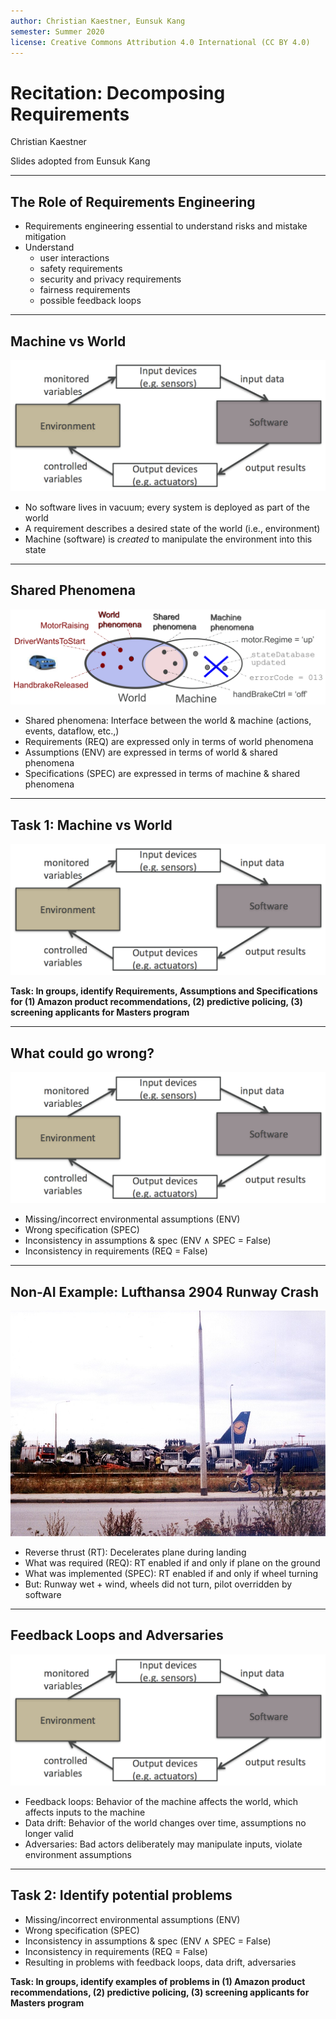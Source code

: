 ```yaml
---
author: Christian Kaestner, Eunsuk Kang
semester: Summer 2020
license: Creative Commons Attribution 4.0 International (CC BY 4.0)
---  
```


# Recitation: Decomposing Requirements

Christian Kaestner

Slides adopted from Eunsuk Kang


----
## The Role of Requirements Engineering

* Requirements engineering essential to understand risks and mistake mitigation
* Understand 
    * user interactions
    * safety requirements
    * security and privacy requirements
    * fairness requirements
    * possible feedback loops

----
## Machine vs World

![machine-world](machine-world.png)

* No software lives in vacuum; every system is deployed as part of the world
* A requirement describes a desired state of the world (i.e., environment)
* Machine (software) is _created_ to manipulate the environment into
  this state 

----
## Shared Phenomena

![phenomena](phenomena.jpg)

* Shared phenomena: Interface between the world & machine (actions,
  events, dataflow, etc.,)
* Requirements (REQ) are expressed only in terms of world phenomena 
* Assumptions (ENV) are expressed in terms of world & shared phenomena
* Specifications (SPEC) are expressed in terms of machine & shared phenomena


----
## Task 1: Machine vs World

![machine-world](machine-world.png)

**Task: In groups, identify Requirements, Assumptions and Specifications for (1) Amazon product recommendations, (2) predictive policing, (3) screening applicants for Masters program**


----
## What could go wrong?

![machine-world](machine-world.png)

* Missing/incorrect environmental assumptions (ENV)
* Wrong specification (SPEC)
* Inconsistency in assumptions & spec (ENV ∧ SPEC = False)
* Inconsistency in requirements (REQ = False)


----
## Non-AI Example: Lufthansa 2904 Runway Crash

![Plane Crash](lufthansacrash.jpg)
<!-- .element: class="stretch" -->


* Reverse thrust (RT): Decelerates plane during landing
* What was required (REQ): RT enabled if and only if plane on the ground
* What was implemented (SPEC): RT enabled if and only if wheel turning
* But: Runway wet + wind, wheels did not turn, pilot overridden by software



----
## Feedback Loops and Adversaries

![machine-world](machine-world.png)
<!-- .element: class="stretch" -->

* Feedback loops: Behavior of the machine affects the world, which affects inputs to the machine
* Data drift: Behavior of the world changes over time, assumptions no longer valid
* Adversaries: Bad actors deliberately may manipulate inputs, violate environment assumptions

----
## Task 2: Identify potential problems

* Missing/incorrect environmental assumptions (ENV)
* Wrong specification (SPEC)
* Inconsistency in assumptions & spec (ENV ∧ SPEC = False)
* Inconsistency in requirements (REQ = False)
* Resulting in problems with feedback loops, data drift, adversaries

**Task: In groups, identify examples of problems in (1) Amazon product recommendations, (2) predictive policing, (3) screening applicants for Masters program**



